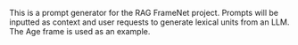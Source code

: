 This is a prompt generator for the RAG FrameNet project. Prompts will be inputted as context and user requests to generate lexical units from an LLM. The Age frame is used as an example.
